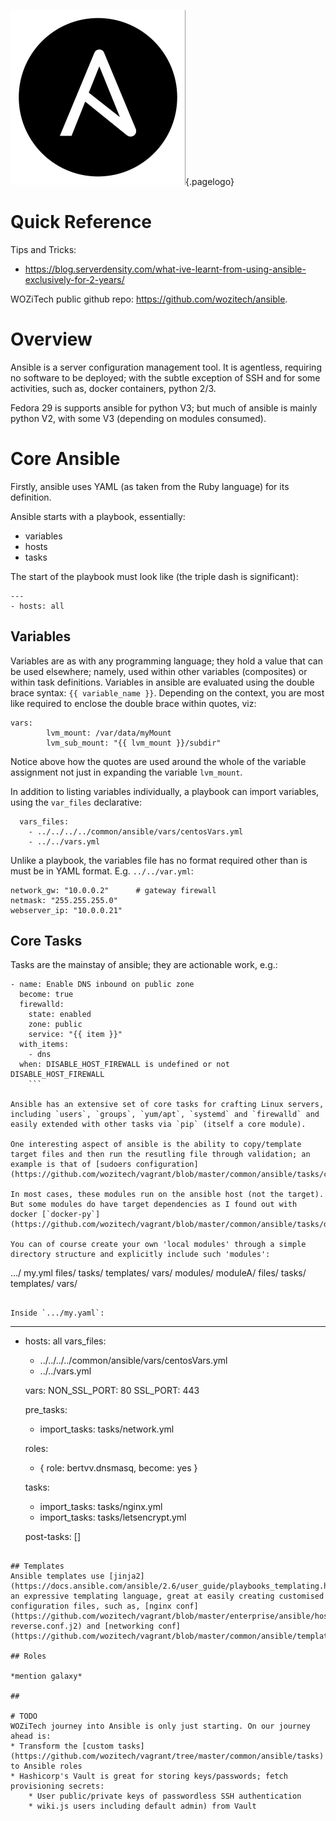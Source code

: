 ![Ansible Logo](/uploads/logos/ansible-logo.png "Ansible Logo"){.pagelogo}
<!-- TITLE: Ansible -->
<!-- SUBTITLE: A quick summary of Ansible -->

# Quick Reference
Tips and Tricks:
* https://blog.serverdensity.com/what-ive-learnt-from-using-ansible-exclusively-for-2-years/

WOZiTech public github repo: https://github.com/wozitech/ansible.
# Overview
Ansible is a server configuration management tool. It is agentless, requiring no software to be deployed; with the subtle exception of SSH and for some activities, such as, docker containers, python 2/3.

Fedora 29 is supports ansible for python V3; but much of ansible is mainly python V2, with some V3 (depending on modules consumed).

# Core Ansible
Firstly, ansible uses YAML (as taken from the Ruby language) for its definition.

Ansible starts with a playbook, essentially:
* variables
* hosts
* tasks

The start of the playbook must look like (the triple dash is significant):
```
---
- hosts: all
```


## Variables
Variables are as with any programming language; they hold a value that can be used elsewhere; namely, used within other variables (composites) or within task definitions. Variables in ansible are evaluated using the double brace syntax: `{{ variable_name }}`. Depending on the context, you are most like required to enclose the double brace within quotes, viz:
```
vars:
		lvm_mount: /var/data/myMount
		lvm_sub_mount: "{{ lvm_mount }}/subdir"
```

Notice above how the quotes are used around the whole of the variable assignment not just in expanding the variable `lvm_mount`.

In addition to listing variables individually, a playbook can import variables, using the `var_files` declarative:
```
  vars_files:
    - ../../../../common/ansible/vars/centosVars.yml
    - ../../vars.yml
```

Unlike a playbook, the variables file has no format required other than is must be in YAML format. E.g. `../../var.yml`:
```
network_gw: "10.0.0.2"      # gateway firewall
netmask: "255.255.255.0"
webserver_ip: "10.0.0.21"
```

## Core Tasks
Tasks are the mainstay of ansible; they are actionable work, e.g.:
```
- name: Enable DNS inbound on public zone
  become: true
  firewalld:
    state: enabled
    zone: public
    service: "{{ item }}"
  with_items:
    - dns
  when: DISABLE_HOST_FIREWALL is undefined or not DISABLE_HOST_FIREWALL
	```

Ansible has an extensive set of core tasks for crafting Linux servers, including `users`, `groups`, `yum/apt`, `systemd` and `firewalld` and easily extended with other tasks via `pip` (itself a core module).

One interesting aspect of ansible is the ability to copy/template target files and then run the resutling file through validation; an example is that of [sudoers configuration](https://github.com/wozitech/vagrant/blob/master/common/ansible/tasks/centosTasks.yml).

In most cases, these modules run on the ansible host (not the target). But some modules do have target dependencies as I found out with docker [`docker-py`](https://github.com/wozitech/vagrant/blob/master/common/ansible/tasks/docker_prep.yml).

You can of course create your own 'local modules' through a simple directory structure and explicitly include such 'modules':
```
.../
  my.yml
  files/
	tasks/
	templates/
	vars/
	modules/
		moduleA/
			files/
			tasks/
			templates/
			vars/
```

Inside `.../my.yaml`:
```
---
- hosts: all
  vars_files:
    - ../../../../common/ansible/vars/centosVars.yml
    - ../../vars.yml

  vars:
    NON_SSL_PORT: 80
    SSL_PORT: 443
		
  pre_tasks:
    - import_tasks: tasks/network.yml

  roles:
    - { role: bertvv.dnsmasq, become: yes }
    
  tasks:
    - import_tasks: tasks/nginx.yml
    - import_tasks: tasks/letsencrypt.yml

	post-tasks: []
```

## Templates
Ansible templates use [jinja2](https://docs.ansible.com/ansible/2.6/user_guide/playbooks_templating.html); an expressive templating language, great at easily creating customised configuration files, such as, [nginx conf](https://github.com/wozitech/vagrant/blob/master/enterprise/ansible/hosts/proxy/templates/wiki-reverse.conf.j2) and [networking conf](https://github.com/wozitech/vagrant/blob/master/common/ansible/templates/ifcfg.j2).

## Roles

*mention galaxy*

## 

# TODO
WOZiTech journey into Ansible is only just starting. On our journey ahead is:
* Transform the [custom tasks](https://github.com/wozitech/vagrant/tree/master/common/ansible/tasks) to Ansible roles
* Hashicorp's Vault is great for storing keys/passwords; fetch provisioning secrets:
	* User public/private keys of passwordless SSH authentication
	* wiki.js users including default admin) from Vault

